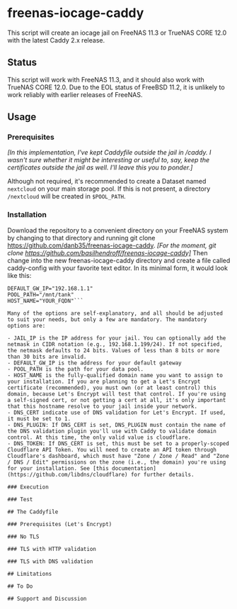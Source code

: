 # freenas-iocage-caddy
This script will create an iocage jail on FreeNAS 11.3 or TrueNAS CORE 12.0 with the latest Caddy 2.x release.

## Status
This script will work with FreeNAS 11.3, and it should also work with TrueNAS CORE 12.0. Due to the EOL status of FreeBSD 11.2, it is unlikely to work reliably with earlier releases of FreeNAS.

## Usage

### Prerequisites

*[In this implementation, I've kept Caddyfile outside the jail in /caddy. I wasn't sure whether it might be interesting or useful to, say, keep the certificates outside the jail as well. I'll leave this you to ponder.]*

Although not required, it's recommended to create a Dataset named `nextcloud` on your main storage pool. If this is not present, a directory `/nextcloud` will be created in `$POOL_PATH`.

### Installation

Download the repository to a convenient directory on your FreeNAS system by changing to that directory and running git clone https://github.com/danb35/freenas-iocage-caddy. *[For the moment, git clone https://github.com/basilhendroff/freenas-iocage-caddy]* Then change into the new freenas-iocage-caddy directory and create a file called caddy-config with your favorite text editor. In its minimal form, it would look like this:

```JAIL_IP="192.168.1.199"
DEFAULT_GW_IP="192.168.1.1"
POOL_PATH="/mnt/tank"
HOST_NAME="YOUR_FQDN"```

Many of the options are self-explanatory, and all should be adjusted to suit your needs, but only a few are mandatory. The mandatory options are:

- JAIL_IP is the IP address for your jail. You can optionally add the netmask in CIDR notation (e.g., 192.168.1.199/24). If not specified, the netmask defaults to 24 bits. Values of less than 8 bits or more than 30 bits are invalid.
- DEFAULT_GW_IP is the address for your default gateway
- POOL_PATH is the path for your data pool.
- HOST_NAME is the fully-qualified domain name you want to assign to your installation. If you are planning to get a Let's Encrypt certificate (recommended), you must own (or at least control) this domain, because Let's Encrypt will test that control. If you're using a self-signed cert, or not getting a cert at all, it's only important that this hostname resolve to your jail inside your network.
- DNS_CERT indicate use of DNS validation for Let's Encrypt. If used, it must be set to 1.
- DNS_PLUGIN: If DNS_CERT is set, DNS_PLUGIN must contain the name of the DNS validation plugin you'll use with Caddy to validate domain control. At this time, the only valid value is cloudflare.
- DNS_TOKEN: If DNS_CERT is set, this must be set to a properly-scoped Cloudflare API Token. You will need to create an API token through Cloudflare's dashboard, which must have "Zone / Zone / Read" and "Zone / DNS / Edit" permissions on the zone (i.e., the domain) you're using for your installation. See [this documentation](https://github.com/libdns/cloudflare) for further details.

### Execution

### Test

## The Caddyfile

### Prerequisites (Let's Encrypt)

### No TLS

### TLS with HTTP validation

### TLS with DNS validation

## Limitations

## To Do

## Support and Discussion
